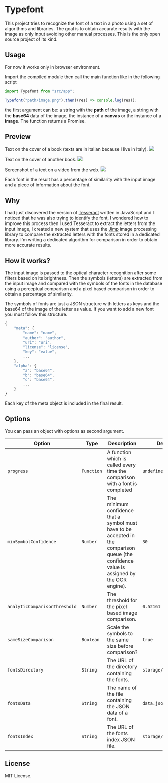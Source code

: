 # Typefont
This project tries to recognize the font of a text in a photo using a set of algorithms and libraries. The goal is to obtain accurate results with the image as only input avoiding other manual processes.
This is the only open source project of its kind.

## Usage
For now it works only in browser environment.

Import the compiled module then call the main function like in the following script
```javascript
import Typefont from "src/app";

Typefont("path/image.png").then((res) => console.log(res));
```
the first argument can be: a string with the **path** of the image, a string with the **base64** data of the image, the instance of a **canvas** or the instance of a **image**. The function returns a Promise.

## Preview
Text on the cover of a book (texts are in italian because I live in Italy).
![](http://i.imgur.com/BJU8Rtc.jpg)

Text on the cover of another book.
![](http://i.imgur.com/OklNkC6.png)

Screenshot of a text on a video from the web.
![](http://i.imgur.com/8ZEclQE.png)

Each font in the result has a percentage of similarity with the input image and a piece of information about the font.

## Why
I had just discovered the version of [Tesseract](http://tesseract.projectnaptha.com/) written in JavaScript and I noticed that he was also trying to identify the font, I wondered how to improve this process then I used Tesseract to
extract the letters from the input image, I created a new system that uses the [Jimp](https://github.com/oliver-moran/jimp) image processing library to compare the extracted letters with the fonts stored in a dedicated library. I'm writing a dedicated algorithm for comparison in order to obtain more accurate results.

## How it works?
The input image is passed to the optical character recognition after some filters based on its brightness. Then the symbols (letters) are extracted from the input image and compared with the symbols of the fonts in the database using a perceptual comparison and a pixel based comparison in order to obtain a percentage of similarity.

The symbols of fonts are just a JSON structure with letters as keys and the base64 of the image of the letter as value. If you want to add a new font you must follow this structure.
```javascript
{
    "meta": {
        "name": "name",
        "author": "author",
        "uri": "uri",
        "license": "license",
        "key": "value",
        ...
    },
    "alpha": {
        "a": "base64",
        "b": "base64",
        "c": "base64",
        ...
    }
}
```
Each key of the meta object is included in the final result.

## Options
You can pass an object with options as second argument.

Option | Type | Description | Default
--- | --- | --- | ---
`progress` | `Function` | A function which is called every time the comparison with a font is completed | `undefined`
`minSymbolConfidence` | `Number` | The minimum confidence that a symbol must have to be accepted in the comparison queue (the confidence value is assigned by the OCR engine). | `30`
`analyticComparisonThreshold` | `Number` | The threshold for the pixel based image comparison. | `0.52161`
`sameSizeComparison` | `Boolean` | Scale the symbols to the same size before comparison? | `true`
`fontsDirectory` | `String` | The URL of the directory containing the fonts. | `storage/fonts/`
`fontsData` | `String` | The name of the file containing the JSON data of a font. | `data.json`
`fontsIndex` | `String` | The URL of the fonts index JSON file. | `storage/index.json`

## License
MIT License.